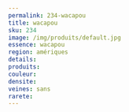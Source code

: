 ```yaml
---
permalink: 234-wacapou
title: wacapou 
sku: 234
image: /img/produits/default.jpg
essence: wacapou 
region: amériques
details: 
produits: 
couleur: 
densite: 
veines: sans
rarete: 
---
```

